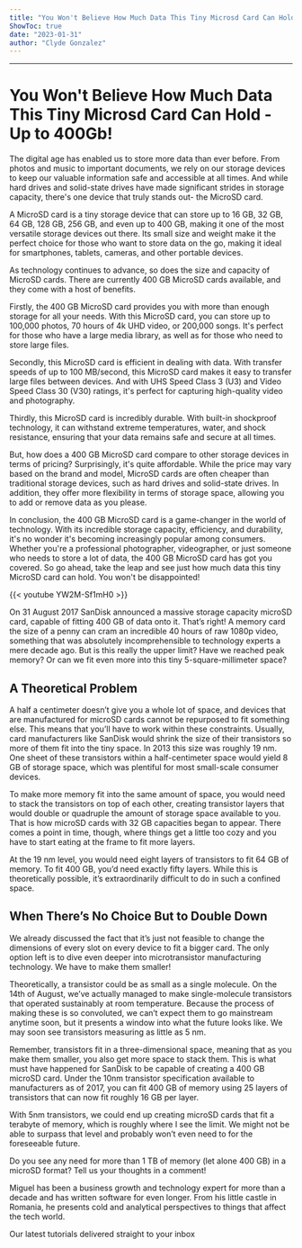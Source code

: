 ```yaml
---
title: "You Won't Believe How Much Data This Tiny Microsd Card Can Hold - Up to 400Gb!"
ShowToc: true 
date: "2023-01-31"
author: "Clyde Gonzalez"
---
```

*****
# You Won't Believe How Much Data This Tiny Microsd Card Can Hold - Up to 400Gb!

The digital age has enabled us to store more data than ever before. From photos and music to important documents, we rely on our storage devices to keep our valuable information safe and accessible at all times. And while hard drives and solid-state drives have made significant strides in storage capacity, there's one device that truly stands out- the MicroSD card.

A MicroSD card is a tiny storage device that can store up to 16 GB, 32 GB, 64 GB, 128 GB, 256 GB, and even up to 400 GB, making it one of the most versatile storage devices out there. Its small size and weight make it the perfect choice for those who want to store data on the go, making it ideal for smartphones, tablets, cameras, and other portable devices.

As technology continues to advance, so does the size and capacity of MicroSD cards. There are currently 400 GB MicroSD cards available, and they come with a host of benefits.

Firstly, the 400 GB MicroSD card provides you with more than enough storage for all your needs. With this MicroSD card, you can store up to 100,000 photos, 70 hours of 4k UHD video, or 200,000 songs. It's perfect for those who have a large media library, as well as for those who need to store large files.

Secondly, this MicroSD card is efficient in dealing with data. With transfer speeds of up to 100 MB/second, this MicroSD card makes it easy to transfer large files between devices. And with UHS Speed Class 3 (U3) and Video Speed Class 30 (V30) ratings, it's perfect for capturing high-quality video and photography.

Thirdly, this MicroSD card is incredibly durable. With built-in shockproof technology, it can withstand extreme temperatures, water, and shock resistance, ensuring that your data remains safe and secure at all times.

But, how does a 400 GB MicroSD card compare to other storage devices in terms of pricing? Surprisingly, it's quite affordable. While the price may vary based on the brand and model, MicroSD cards are often cheaper than traditional storage devices, such as hard drives and solid-state drives. In addition, they offer more flexibility in terms of storage space, allowing you to add or remove data as you please.

In conclusion, the 400 GB MicroSD card is a game-changer in the world of technology. With its incredible storage capacity, efficiency, and durability, it's no wonder it's becoming increasingly popular among consumers. Whether you're a professional photographer, videographer, or just someone who needs to store a lot of data, the 400 GB MicroSD card has got you covered. So go ahead, take the leap and see just how much data this tiny MicroSD card can hold. You won't be disappointed!

{{< youtube YW2M-Sf1mH0 >}} 



On 31 August 2017 SanDisk announced a massive storage capacity microSD card, capable of fitting 400 GB of data onto it. That’s right! A memory card the size of a penny can cram an incredible 40 hours of raw 1080p video, something that was absolutely incomprehensible to technology experts a mere decade ago. But is this really the upper limit? Have we reached peak memory? Or can we fit even more into this tiny 5-square-millimeter space?
 
## A Theoretical Problem
 

 
A half a centimeter doesn’t give you a whole lot of space, and devices that are manufactured for microSD cards cannot be repurposed to fit something else. This means that you’ll have to work within these constraints. Usually, card manufacturers like SanDisk would shrink the size of their transistors so more of them fit into the tiny space. In 2013 this size was roughly 19 nm. One sheet of these transistors within a half-centimeter space would yield 8 GB of storage space, which was plentiful for most small-scale consumer devices.
 
To make more memory fit into the same amount of space, you would need to stack the transistors on top of each other, creating transistor layers that would double or quadruple the amount of storage space available to you. That is how microSD cards with 32 GB capacities began to appear. There comes a point in time, though, where things get a little too cozy and you have to start eating at the frame to fit more layers.
 
At the 19 nm level, you would need eight layers of transistors to fit 64 GB of memory. To fit 400 GB, you’d need exactly fifty layers. While this is theoretically possible, it’s extraordinarily difficult to do in such a confined space.
 
## When There’s No Choice But to Double Down
 
We already discussed the fact that it’s just not feasible to change the dimensions of every slot on every device to fit a bigger card. The only option left is to dive even deeper into microtransistor manufacturing technology. We have to make them smaller!
 
Theoretically, a transistor could be as small as a single molecule. On the 14th of August, we’ve actually managed to make single-molecule transistors that operated sustainably at room temperature. Because the process of making these is so convoluted, we can’t expect them to go mainstream anytime soon, but it presents a window into what the future looks like. We may soon see transistors measuring as little as 5 nm.
 
Remember, transistors fit in a three-dimensional space, meaning that as you make them smaller, you also get more space to stack them. This is what must have happened for SanDisk to be capable of creating a 400 GB microSD card. Under the 10nm transistor specification available to manufacturers as of 2017, you can fit 400 GB of memory using 25 layers of transistors that can now fit roughly 16 GB per layer.
 
With 5nm transistors, we could end up creating microSD cards that fit a terabyte of memory, which is roughly where I see the limit. We might not be able to surpass that level and probably won’t even need to for the foreseeable future.
 
Do you see any need for more than 1 TB of memory (let alone 400 GB) in a microSD format? Tell us your thoughts in a comment!
 
Miguel has been a business growth and technology expert for more than a decade and has written software for even longer. From his little castle in Romania, he presents cold and analytical perspectives to things that affect the tech world.
 
Our latest tutorials delivered straight to your inbox




